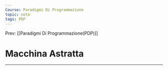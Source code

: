 ```yaml
---
Course: Paradigmi Di Programmazione
topic: nota
tags: PDP
---
```


Prev: [[Paradigmi Di Programmazione(PDP)]]

# Macchina Astratta
---
